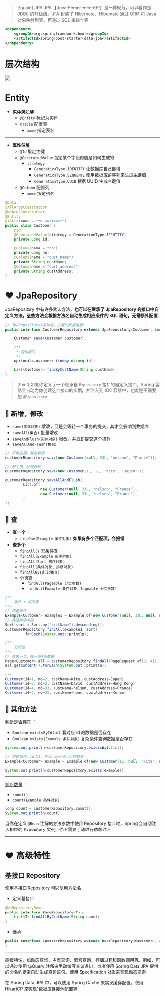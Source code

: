 
>[!quote] JPA 
>JPA 【~~Java Persistence API~~】是一种规范，可以看作是 JDBC 的升级版。JPA 封装了 Hibernate，Hibernate 通过 ORM 将 Java 对象映射到表，再通过 SQL 来操作表

```xml
<dependency>
	<groupId>org.springframework.boot</groupId>
	<artifactId>spring-boot-starter-data-jpa</artifactId>
</dependency>
```


# 层次结构
![](https://s21.ax1x.com/2024/08/26/pAkPLWV.png)


# Entity
- **实体类注解**
	- `@Entity` 标记为实体
	- `@Table` 配置表
		- `name` 指定表名

---

- **属性注解**
	- `@Id` 指定主键
	- `@GeneratedValue` 指定某个字段的值是如何生成的
		- `strategy` 
			- `GenerationType.IDENTITY` 让数据库自己自增
			- `GenerationType.SEQUENCE` 使用数据库的序列来生成主键值
			- `GenerationType.UUID` 根据 UUID 生成主键值
	- `@Column` 配置列
		- `name` 指定列名

```java
@Data
@AllArgsConstructor
@NoArgsConstructor
@Entity
@Table(name = "tb_customer")
public class Customer {
    @Id
    @GeneratedValue(strategy = GenerationType.IDENTITY)
    private Long id;

    @Column(name = "no")
    private Long no;
    @Column(name = "cust_name")
    private String custName;
    @Column(name = "cust_address")
    private String custAddress;
}

```

# ❤️ JpaRepository
JpaRepository 中有许多默认方法，**也可以在继承了 JpaRepository 的接口中自定义方法，这些方法会根据方法名自动生成相应条件的 SQL 语句，无需额外配置**

```java
// JpaRepository<实体名，主键的数据类型>
public interface CustomerRepository extends JpaRepository<Customer, Long> {

    Customer save(Customer customer);

    /**
     * 查询接口
     */
    Optional<Customer> findById(Long id);

    List<Customer> findByCustName(String custName);
}
```

>[!hint] 如果你定义了一个继承自 `Repository` 接口的自定义接口，Spring 容器会自动为你创建这个接口的实例，并注入到 IOC 容器中，也就是不需要加 `@Repository` 

## 💛 新增，修改
- `save(实体对象)` 增改，但是会等待一个事务的提交，其才会影响到数据库
- `saveAll(集合)` 批量增改
- `saveAndFlush(实体对象)` 增改，并立即提交这个操作
- `saveAllAndFlush(集合)` 

```java
// 不带主键，就是新增
customerRepository.save(new Customer(null, 33L, "nelson", "France"));

// 带主键，就是修改
customerRepository.save(new Customer(1L, 2L, "Kite", "Japen"));
```

```java
customerRepository.saveAllAndFlush(
		List.of(
				new Customer(null, 33L, "nelson", "France"),
				new Customer(null, 33L, "nelson", "France")
		)
);
```

## 💛 查
- **查一个**
	- `findOne(Example 条件对象)` **如果有多个匹配项，会报错**
- **查多个**
	- `findAll()` 无条件查
	- `findAll(Example 条件对象)` 
	- `findAll(Sort 排序对象)` 
	- `findAll(条件对象, 排序对象)` 
	- `findAllById(id集合)` 
	- 分页查
		- `findAll(Pageable 分页参数)` 
		- `findAll(Example 条件对象，Pageable 分页参数)` 

```java
/**
	条件 + 排序查
**/
// 构造条件
Example<Customer> example1 = Example.of(new Customer(null, 33L, null, null));  
// 构造排序规则
Sort sort = Sort.by("custName").descending();
customerRepository.findAll(example1, sort)  
        .forEach(System.out::println);
```

```java
/**
	分页查
**/
// 查第一页，每一页4条数据
Page<Customer> all = customerRepository.findAll(PageRequest.of(0, 4));
all.getContent().forEach(System.out::println);

---
Customer(id=1, no=2, custName=Kite, custAddress=Japen)
Customer(id=3, no=2, custName=David, custAddress=Hong Kong)
Customer(id=4, no=33, custName=nelson, custAddress=France)
Customer(id=5, no=33, custName=hoan, custAddress=Korea)
```

## 💛 其他方法
<u>判断是否存在</u> ：
- `Boolean existsById(id)` 看对应 id 的数据是否存在
- `Boolean exists(Example 条件对象)` 复杂条件查询数据是否存在

```java
System.out.println(customerRepository.existsById(1L));  
```

```java
// 构建条件，id为1，并且name为Kite的数据
Example<Customer> example = Example.of(new Customer(1L, null, "Kite", null));  

System.out.println(customerRepository.exists(example));  
```

---

<u>判断数量</u> ：
- `count()` 
- `count(Example 条件对象)`

```java
long count = customerRepository.count();
System.out.println(count);
```




当你在定义 `@Bean` 注解的方法参数中使用 Repository 接口时，Spring 会自动注入相应的 Repository 实例，你不需要手动进行依赖注入


---

# ❤️ 高级特性
## 基接口 Repository
使用基接口 Repository 可以复用方法名

- 定义基接口
```java
@NoRepositoryBean
public interface BaseRepository<T> {
    List<T> findAllByCustName(String name);
}
```
- 继承
```java
public interface CustomerRepository extends BaseRepository<Customer>, JpaRepository<Customer, Long> {
}
```



---

高级特性，如动态查询、多表查询、嵌套查询、存储过程和函数调用等。例如，可以通过使用 @Query 注解来手动编写查询语句，或者使用 Spring Data JPA 提供的命名约定来自动生成查询语句。使用 Specification 对象来实现动态查询

在 Spring Data JPA 中，可以使用 Spring Cache 来实现缓存配置，使用 HikariCP 来实现1数据库连接池配置等
















